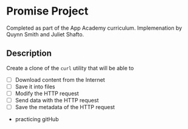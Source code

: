 # Promise Project
Completed as part of the App Academy curriculum. Implemenation by Quynn Smith and Juliet Shafto.

## Description
Create a clone of the `curl` utility that will be able to
- [ ] Download content from the Internet
- [ ] Save it into files
- [ ] Modify the HTTP request
- [ ] Send data with the HTTP request
- [ ] Save the metadata of the HTTP request

- practicing gitHub
